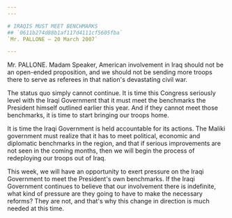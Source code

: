 ```yaml
---
---

# IRAQIS MUST MEET BENCHMARKS
## `0611b274d88b1af117d4111cf5605fba`
`Mr. PALLONE — 20 March 2007`

---
```



Mr. PALLONE. Madam Speaker, American involvement in Iraq should not 
be an open-ended proposition, and we should not be sending more troops 
there to serve as referees in that nation's devastating civil war.

The status quo simply cannot continue. It is time this Congress 
seriously level with the Iraqi Government that it must meet the 
benchmarks the President himself outlined earlier this year. And if 
they cannot meet those benchmarks, it is time to start bringing our 
troops home.

It is time the Iraqi Government is held accountable for its actions. 
The Maliki government must realize that it has to meet political, 
economic and diplomatic benchmarks in the region, and that if serious 
improvements are not seen in the coming months, then we will begin the 
process of redeploying our troops out of Iraq.

This week, we will have an opportunity to exert pressure on the Iraqi 
Government to meet the President's own benchmarks. If the Iraqi 
Government continues to believe that our involvement there is 
indefinite, what kind of pressure are they going to have to make the 
necessary reforms? They are not, and that's why this change in 
direction is much needed at this time.
